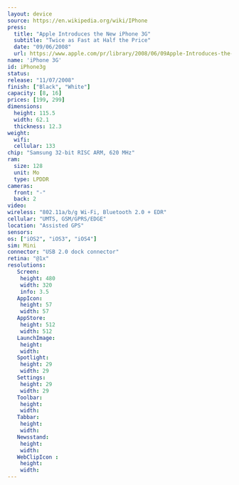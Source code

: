 ```yaml
---
layout: device
source: https://en.wikipedia.org/wiki/IPhone
press:
  title: "Apple Introduces the New iPhone 3G"
  subtitle: "Twice as Fast at Half the Price"
  date: "09/06/2008"
  url: https://www.apple.com/pr/library/2008/06/09Apple-Introduces-the-New-iPhone-3G.html
name: 'iPhone 3G'
id: iPhone3g
status:
release: "11/07/2008"
finish: ["Black", "White"]
capacity: [8, 16]
prices: [199, 299]
dimensions:
  height: 115.5
  width: 62.1
  thickness: 12.3
weight:
  wifi:
  cellular: 133
chip: "Samsung 32-bit RISC ARM, 620 MHz"
ram:
  size: 128
  unit: Mo
  type: LPDDR
cameras:
  front: "-"
  back: 2
video:
wireless: "802.11a/b/g Wi‑Fi, Bluetooth 2.0 + EDR"
cellular: "UMTS, GSM/GPRS/EDGE"
location: "Assisted GPS"
sensors:
os: ["iOS2", "iOS3", "iOS4"]
sim: Mini
connector: "USB 2.0 dock connector"
retina: "@1x"
resolutions:
   Screen:
    height: 480
    width: 320
    info: 3.5
   AppIcon:
    height: 57
    width: 57
   AppStore:
    height: 512
    width: 512
   LaunchImage:
    height:
    width:
   Spotlight:
    height: 29
    width: 29
   Settings:
    height: 29
    width: 29
   Toolbar:
    height:
    width:
   Tabbar:
    height:
    width:
   Newsstand:
    height:
    width:
   WebClipIcon :
    height:
    width:
---
```


